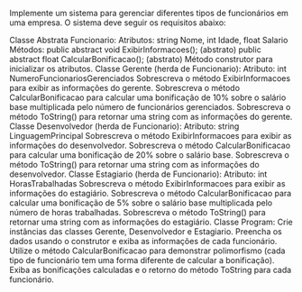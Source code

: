 Implemente um sistema para gerenciar diferentes tipos de funcionários em uma empresa. O sistema deve seguir os requisitos abaixo:


Classe Abstrata Funcionario:
Atributos: string Nome, int Idade, float Salario
Métodos:
public abstract void ExibirInformacoes(); (abstrato)
public abstract float CalcularBonificacao(); (abstrato)
Método construtor para inicializar os atributos.
Classe Gerente (herda de Funcionario):
Atributo: int NumeroFuncionariosGerenciados
Sobrescreva o método ExibirInformacoes para exibir as informações do gerente.
Sobrescreva o método CalcularBonificacao para calcular uma bonificação de 10% sobre o salário base multiplicada pelo número de funcionários gerenciados.
Sobrescreva o método ToString() para retornar uma string com as informações do gerente.
Classe Desenvolvedor (herda de Funcionario):
Atributo: string LinguagemPrincipal
Sobrescreva o método ExibirInformacoes para exibir as informações do desenvolvedor.
Sobrescreva o método CalcularBonificacao para calcular uma bonificação de 20% sobre o salário base.
Sobrescreva o método ToString() para retornar uma string com as informações do desenvolvedor.
Classe Estagiario (herda de Funcionario):
Atributo: int HorasTrabalhadas
Sobrescreva o método ExibirInformacoes para exibir as informações do estagiário.
Sobrescreva o método CalcularBonificacao para calcular uma bonificação de 5% sobre o salário base multiplicada pelo número de horas trabalhadas.
Sobrescreva o método ToString() para retornar uma string com as informações do estagiário.
Classe Program:
Crie instâncias das classes Gerente, Desenvolvedor e Estagiario.
Preencha os dados usando o construtor e exiba as informações de cada funcionário.
Utilize o método CalcularBonificacao para demonstrar polimorfismo (cada tipo de funcionário tem uma forma diferente de calcular a bonificação).
Exiba as bonificações calculadas e o retorno do método ToString para cada funcionário.
